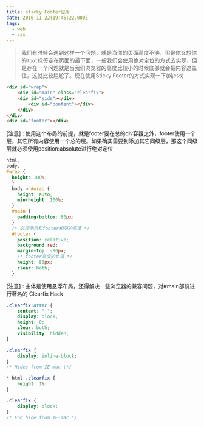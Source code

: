 ```yaml
---
title: sticky Footer应用
date: 2016-11-22T19:45:22.000Z
tags:
  - web
  - css
---
```


> 我们有时候会遇到这样一个问题，就是当你的页面高度不够，但是你又想你的`foot`标签定在页面的最下面，一般我们会使用绝对定位的方式去实现，但是存在一个问题就是当我们浏览器的高度比较小的时候底部就会把内容遮盖住，这就比较尴尬了。现在使用Sticky Footer的方式实现一下(纯css)

```html
<div id="wrap">
    <div id="main" class="clearfix">
    <div id="side"></div>
        <div id="content"></div>
    </div>
</div>
<div id="footer"></div>
```

<div class="tip">
    [注意] : 使用这个布局的前提，就是footer要在总的div容器之外，footer使用一个层，其它所有内容使用一个总的层。如果确实需要到添加其它同级层，那这个同级层就必须使用position:absolute进行绝对定位
</div>

<!-- more -->

```css
html,
body,
#wrap {
  height: 100%;
  }
  body > #wrap {
    height: auto;
    min-height: 100%;
  }
  #main {
    padding-bottom: 80px;
  }
  /* 必须使用和footer相同的高度 */
  #footer {
    position: relative;
    background:red;
    margin-top: -80px;
    /* footer高度的负值 */
    height: 80px;
    clear: both;
  }
```
<div class="tip">
    [注意] : 主体是使用悬浮布局，还得解决一些浏览器的兼容问题，对#main部份进行著名的 Clearfix Hack
</div>

``` css
.clearfix:after {
    content: ".";
    display: block;
    height: 0;
    clear: both;
    visibility: hidden;
}

.clearfix {
    display: inline-block;
}
/* Hides from IE-mac \*/

* html .clearfix {
    height: 1%;
}

.clearfix {
    display: block;
}
/* End hide from IE-mac */
```
